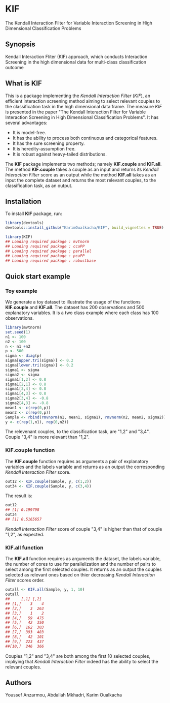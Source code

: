 # KIF

The Kendall Interaction Filter for Variable Interaction Screening in High Dimensional Classification Problems

## Synopsis
Kendall Interaction Fliter (KIF) approach, which conducts Interaction Screening in the high dimensional data for multi-class classification outcome

## What is KIF
This is a package implementing the _Kendall Interaction Filter_ (_KIF_), an efficient interaction screening method aiming to select relevant couples to the classification task in the high dimensional data frame. The measure _KIF_ is presented in the paper "The Kendall Interaction Filter for Variable Interaction Screening in High Dimensional Classification Problems". It has several advantages:

*	It is model-free.
*	It has the ability to process both continuous and categorical features.
*	It has the sure screening property.
*	It is heredity-assumption free.
*	It is robust against heavy-tailed distributions.

The __KIF__ package implements two methods; namely __KIF.couple__ and __KIF.all__. The method __KIF.couple__ takes a couple as an input and returns its _Kendall Interaction Filter_ score as an output while the method __KIF.all__ takes as an input the complete dataset and returns the most relevant couples, to the classification task, as an output.


## Installation       
To install __KIF__ package, run:   
```r
library(devtools)
devtools::install_github("KarimOualkacha/KIF", build_vignettes = TRUE)

library(KIF)
## Loading required package : mvtnorm
## Loading required package : ccaPP
## Loading required package : parallel
## Loading required package : pcaPP
## Loading required package : robustbase
```


## Quick start example

### Toy example
We generate a toy dataset to illustrate the usage of the functions __KIF.couple__ and __KIF.all__. The dataset has 200 observations and 500 explanatory variables. It is a two class example where each class has 100 observations.     
```r
library(mvtnorm)
set.seed(1)
n1 <- 100
n2 <- 100
n <- n1 +n2
p <- 500
sigma <- diag(p)
sigma[upper.tri(sigma)] <- 0.2
sigma[lower.tri(sigma)] <- 0.2
sigma1 <- sigma
sigma2 <- sigma
sigma1[1,2] <- 0.8
sigma1[2,1] <- 0.8
sigma1[3,4] <- 0.8
sigma1[4,3] <- 0.8
sigma2[3,4] <- -0.8
sigma2[4,3] <- -0.8
mean1 <- c(rep(0,p))
mean2 <- c(rep(0,p))
Sample <- rbind(rmvnorm(n1, mean1, sigma1), rmvnorm(n2, mean2, sigma2))
y <- c(rep(1,n1), rep(0,n2))
```
The relevenant couples, to the classification task, are "1,2" and "3,4". Couple "3,4" is more relevant than "1,2".

### KIF.couple function
The __KIF.couple__ function requires as arguments a pair of explanatory variables and the labels variable and returns as an output the corresponding _Kendall Interaction Filter_ score.
```r
out12 <- KIF.couple(Sample, y, c(1,2))
out34 <- KIF.couple(Sample, y, c(3,4))
```
The result is:
```r
out12
## [1] 0.199798
out34
## [1] 0.5165657
```
_Kendall Interaction Filter_ score of couple "3,4" is higher than that of couple "1,2", as expected.

### KIF.all function
The __KIF.all__ function requires as arguments the dataset, the labels variable, the number of cores to use for parallelization and the number of pairs to select among the first selected couples. It returns as an output the couples selected as relevant ones based on thier decreasing _Kendall Interaction Filter_ scores order. 
```r
outall <- KIF.all(Sample, y, 1, 10)
outall
##     [,1] [,2]
## [1,]    3    4
## [2,]    3  263
## [3,]    1    2
## [4,]   59  475
## [5,]   42  350
## [6,]  162  303
## [7,]  393  483
## [8,]   42  101
## [9,]  223  437
##[10,]  246  366
```
Couples "1,2" and "3,4" are both among the first 10 selected couples, impliying that _Kendall Interaction Filter_ indeed has the ability to select the relevant couples.

## Authors

Youssef Anzarmou, Abdallah Mkhadri, Karim Oualkacha
